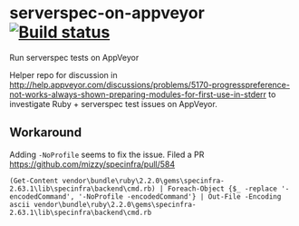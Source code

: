 # serverspec-on-appveyor [![Build status](https://ci.appveyor.com/api/projects/status/f73dgnq8823g477a?svg=true)](https://ci.appveyor.com/project/StefanScherer/serverspec-on-appveyor)
Run serverspec tests on AppVeyor

Helper repo for discussion in http://help.appveyor.com/discussions/problems/5170-progresspreference-not-works-always-shown-preparing-modules-for-first-use-in-stderr to investigate Ruby + serverspec test issues on AppVeyor.

## Workaround

Adding `-NoProfile` seems to fix the issue. Filed a PR https://github.com/mizzy/specinfra/pull/584
```
(Get-Content vendor\bundle\ruby\2.2.0\gems\specinfra-2.63.1\lib\specinfra\backend\cmd.rb) | Foreach-Object {$_ -replace '-encodedCommand', '-NoProfile -encodedCommand'} | Out-File -Encoding ascii vendor\bundle\ruby\2.2.0\gems\specinfra-2.63.1\lib\specinfra\backend\cmd.rb
```
